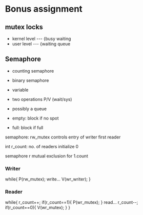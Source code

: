 # Bonus assignment

## mutex locks

- kernel level --- {busy waiting
- user level   --- {waiting queue

## Semaphore
- counting semaphore
- binary semaphore

- variable
- two operations P/V (wait/sys)
- possibly a queue

- empty:  block if no spot
- full: block if full

semaphore: rw_mutex controls entry of writer
                    first reader

int r_count: no. of readers
             initialize 0

semaphore r   mutual exclusion
              for 1.count
### Writer
while{
  P(rw_mutex);
  write...
  V(wr_writer);
}

### Reader
while{
  r_count++;
  if(r_count==1){
    P(wr_mutex);
  }
  read...
  r_count--;
  if(r_count==0){
    V(wr_mutex);
  }
}
